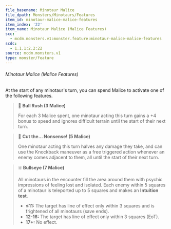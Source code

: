 ```yaml
---
file_basename: Minotaur Malice
file_dpath: Monsters/Minotaurs/Features
item_id: minotaur-malice-malice-features
item_index: '22'
item_name: Minotaur Malice (Malice Features)
scc:
  - mcdm.monsters.v1:monster.feature:minotaur-malice-malice-features
scdc:
  - 1.1.1:2.2:22
source: mcdm.monsters.v1
type: monster/feature
---
```


###### Minotaur Malice (Malice Features)

At the start of any minotaur's turn, you can spend Malice to activate one of the following features.

<!-- -->
> 👤 **Bull Rush (3 Malice)**
>
> For each 3 Malice spent, one minotaur acting this turn gains a +4 bonus to speed and ignores difficult terrain until the start of their next turn.

<!-- -->
> 👤 **Cut the... Nonsense! (5 Malice)**
>
> One minotaur acting this turn halves any damage they take, and can use the Knockback maneuver as a free triggered action whenever an enemy comes adjacent to them, all until the start of their next turn.

<!-- -->
> ❇️ **Bullseye (7 Malice)**
>
> All minotaurs in the encounter fill the area around them with psychic impressions of feeling lost and isolated. Each enemy within 5 squares of a minotaur is teleported up to 5 squares and makes an **Intuition test**.
>
> - **≤11:** The target has line of effect only within 3 squares and is frightened of all minotaurs (save ends).
> - **12-16:** The target has line of effect only within 3 squares (EoT).
> - **17+:** No effect.
